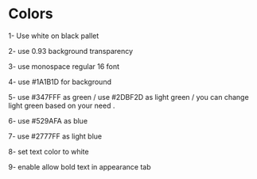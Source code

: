 # Colors 

1- Use white on black pallet

2- use 0.93 background transparency

3- use monospace regular 16 font 

4- use #1A1B1D for background 

5- use #347FFF as green / use #2DBF2D as light green / you can change light green based on your need .

6- use #529AFA as blue 

7- use #2777FF as light blue 

8- set text color to white

9- enable allow bold text in appearance tab
